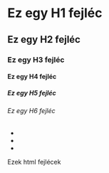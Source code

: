 # Ez egy H1 fejléc
## Ez egy H2 fejléc
### Ez egy H3 fejléc
#### Ez egy H4 fejléc
##### Ez egy H5 fejléc
###### Ez egy H6 fejléc
*
*
*
Ezek html fejlécek
